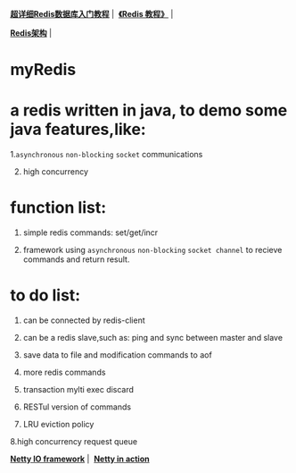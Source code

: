  **[超详细Redis数据库入门教程](https://www.cnblogs.com/joeblackzqq/p/6229387.html0)**&nbsp;|&nbsp;
 **[《Redis 教程》](http://www.runoob.com/redis/redis-tutorial.html)**&nbsp;|&nbsp;
 
 **[Redis架构](http://www.elecfans.com/d/616135.html)**&nbsp;|&nbsp;
 
# myRedis  

a redis written in java, to demo some java features,like:
====

1.`asynchronous` `non-blocking` `socket` communications

2. high concurrency


function list:
=====

1. simple redis commands: set/get/incr

2. framework using `asynchronous` `non-blocking` `socket channel` to recieve commands and return result.

to do list:
===

1. can be connected by redis-client

2. can be a redis slave,such as: ping and sync between master and slave

3. save data to file and modification commands to aof 

4. more redis commands

5. transaction mylti exec discard

6. RESTul version of commands

7. LRU eviction policy

8.high concurrency request queue

**[Netty IO framework](https://www.cnblogs.com/Jeremy2001/p/6066173.html)**&nbsp;|&nbsp;
**[Netty in action](https://www.w3cschool.cn/essential_netty_in_action/)**

